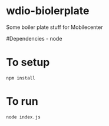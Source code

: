 # wdio-biolerplate

Some boiler plate stuff for Mobilecenter

#Dependencies
    - node

# To setup
`npm install`

# To run

`node index.js`
